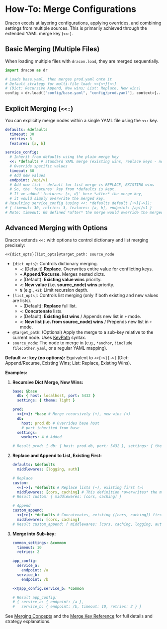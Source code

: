 # How-To: Merge Configurations

Dracon excels at layering configurations, applying overrides, and combining settings from multiple sources. This is primarily achieved through the extended YAML merge key (`<<:`).

## Basic Merging (Multiple Files)

When loading multiple files with `dracon.load`, they are merged sequentially.

```python
import dracon as dr

# Loads base.yaml, then merges prod.yaml onto it
# Default strategy for multi-file load: <<{<+}[<~]
# (Dict: Recursive Append, New wins; List: Replace, New wins)
config = dr.load(["config/base.yaml", "config/prod.yaml"], context={...})
```

## Explicit Merging (`<<:`)

You can explicitly merge nodes within a single YAML file using the `<<:` key.

```yaml
defaults: &defaults
  timeout: 30
  retries: 3
  features: [a, b]

service_config:
  # Inherit from defaults using the plain merge key
  <<: *defaults # standard YAML merge (existing wins, replace keys - non recursive). Equivalent to <<{>~}[>~]: *defaults
  # Override specific values
  timeout: 60
  # Add new values
  endpoint: /api/v1
  # Add new list - default for list merge is REPLACE, EXISTING wins
  # So, the 'features' key from *defaults is kept.
  # If we added 'features: [c, d]' here *after* the merge key,
  # it would simply overwrite the merged key.
# Resulting service_config (using <<: *defaults default {+>}[~>]):
# { timeout: 30, retries: 3, features: [a, b], endpoint: /api/v1 }
# Note: timeout: 60 defined *after* the merge would override the merged value.
```

## Advanced Merging with Options

Dracon extends `<<:` with options to control dictionary and list merging precisely:

`<<{dict_opts}[list_opts]@target_path: source_node`

- `{dict_opts}`: Controls dictionary merging.
  - `~`: (Default) **Replace.** Overwrites entire value for conflicting keys.
  - `+` **Append/Recurse.** Merges nested dicts.
  - `>` (Default): **Existing value wins** priority.
  - `<`: **New value (i.e. source_node) wins** priority.
  - `N` (e.g., `+2`): Limit recursion depth.
- `[list_opts]`: Controls list merging (only if both existing and new values are lists).
  - `~` (Default): **Replace** full list.
  - `+`: **Concatenate** lists.
  - `>` (Default): **Existing list wins** / Appends new list in `+` mode.
  - `<`: **New list (i.e. from source_node) wins** / Prepends new list in `+` mode.
- `@target_path`: (Optional) Apply the merge to a sub-key relative to the current node. Uses [KeyPath](../reference/keypaths.md) syntax.
- `source_node`: The node to merge in (e.g., `*anchor`, `!include file:other.yaml`, or a regular YAML mapping).

**Default `<<:` key (no options):** Equivalent to `<<{+>}[~>]` (Dict: Append/Recurse, Existing Wins; List: Replace, Existing Wins).

**Examples:**

1.  **Recursive Dict Merge, New Wins:**

    ```yaml
    base: &base
      db: { host: localhost, port: 5432 }
      settings: { theme: light }

    prod:
      <<{+<}: *base # Merge recursively (+), new wins (<)
      db:
        host: prod.db # Overrides base host
        # port inherited from base
      settings:
        workers: 4 # Added

    # Result prod: { db: { host: prod.db, port: 5432 }, settings: { theme: light, workers: 4 } }
    ```

2.  **Replace and Append to List, Existing First:**

    ```yaml
    defaults: &defaults
      middlewares: [logging, auth]

    # Replace
    custom:
      <<[~>]: *defaults # Replace lists (~), existing first (>)
      middlewares: [cors, caching] # This definition *overwrites* the merged list
    # Result custom: { middlewares: [cors, caching] }

    # Append
    custom_append:
      <<[+>]: *defaults # Concatenates, existing ([cors, caching]) first
      middlewares: [cors, caching]
    # Result custom_append: { middlewares: [cors, caching, logging, auth] }
    ```

3.  **Merge into Sub-key:**

    ```yaml
    common_settings: &common
      timeout: 10
      retries: 2

    app_config:
      service_a:
        endpoint: /a
      service_b:
        endpoint: /b

    <<@app_config.service_b: *common

    # Result app_config:
    # { service_a: { endpoint: /a },
    #   service_b: { endpoint: /b, timeout: 10, retries: 2 } }
    ```

See [Merging Concepts](../concepts/composition.md#merging-configurations) and the [Merge Key Reference](../reference/merge_syntax.md) for full details and strategy explanations.
